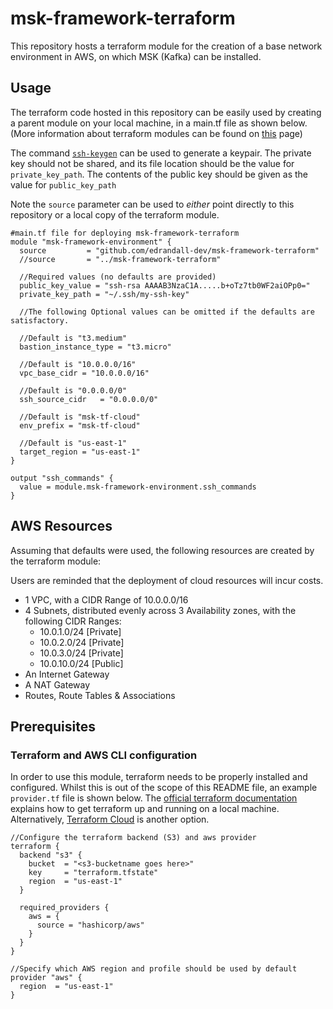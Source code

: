 # msk-framework-terraform

This repository hosts a terraform module for the creation of a base network environment in AWS, on which MSK (Kafka) can be installed.

## Usage
The terraform code hosted in this repository can be easily used by creating a parent module on your local machine, in a main.tf file as shown below.
(More information about terraform modules can be found on [this](https://developer.hashicorp.com/terraform/language/modules) page)

The command [`ssh-keygen`](https://linux.die.net/man/1/ssh-keygen) can be used to generate a keypair.  The private key should not be shared, and its file location should be the value for `private_key_path`.  The contents of the public key should be given as the value for `public_key_path`

Note the `source` parameter can be used to *either* point directly to this repository or a local copy of the terraform module.

~~~
#main.tf file for deploying msk-framework-terraform
module "msk-framework-environment" {
  source         = "github.com/edrandall-dev/msk-framework-terraform"
  //source       = "../msk-framework-terraform"

  //Required values (no defaults are provided)
  public_key_value = "ssh-rsa AAAAB3NzaC1A.....b+oTz7tb0WF2aiOPp0="
  private_key_path = "~/.ssh/my-ssh-key"

  //The following Optional values can be omitted if the defaults are satisfactory.

  //Default is "t3.medium"
  bastion_instance_type = "t3.micro"

  //Default is "10.0.0.0/16"
  vpc_base_cidr = "10.0.0.0/16"

  //Default is "0.0.0.0/0"
  ssh_source_cidr   = "0.0.0.0/0"

  //Default is "msk-tf-cloud"
  env_prefix = "msk-tf-cloud"

  //Default is "us-east-1"
  target_region = "us-east-1"
}

output "ssh_commands" {
  value = module.msk-framework-environment.ssh_commands
}
~~~

## AWS Resources
Assuming that defaults were used, the following resources are created by the terraform module:

Users are reminded that the deployment of cloud resources will incur costs.

 - 1 VPC, with a CIDR Range of 10.0.0.0/16
 - 4 Subnets, distributed evenly across 3 Availability zones, with the following CIDR Ranges:
   - 10.0.1.0/24 [Private]
   - 10.0.2.0/24 [Private]
   - 10.0.3.0/24 [Private]
   - 10.0.10.0/24 [Public]
 - An Internet Gateway
 - A NAT Gateway
 - Routes, Route Tables & Associations

## Prerequisites

### Terraform and AWS CLI configuration
In order to use this module, terraform needs to be properly installed and configured.  Whilst this is out of the scope of this README file, an example `provider.tf` file is shown below.  The [official terraform documentation](https://developer.hashicorp.com/terraform/tutorials/aws-get-started/install-cli) explains how to get terraform up and running on a local machine.  Alternatively, [Terraform Cloud](https://developer.hashicorp.com/terraform/tutorials/cloud-get-started) is another option.

~~~
//Configure the terraform backend (S3) and aws provider
terraform {
  backend "s3" {
    bucket  = "<s3-bucketname goes here>"
    key     = "terraform.tfstate"
    region  = "us-east-1"
  }

  required_providers {
    aws = {
      source = "hashicorp/aws"
    }
  }
}

//Specify which AWS region and profile should be used by default
provider "aws" {
  region  = "us-east-1"
}
~~~

